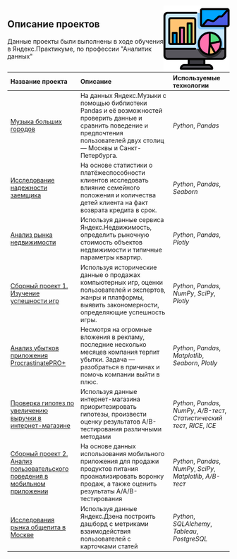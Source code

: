 <img src="analytics.png" width=150 align="right"/>

## Описание проектов

Данные проекты были выполнены в ходе обучения в Яндекс.Практикуме, по профессии "Аналитик данных"

| Название проекта | Описание | Используемые технологии | 
| :---------------------- | :---------------------- | :---------------------- |
|[Музыка больших городов](https://github.com/ValerieAgadzhanova/yandex_praktikum_projects/blob/330291baf42e004cd3889ef690e4b58fe8816d3e/Music%20of%20big%20cities/1.%20Music_of_big_cities.ipynb) | На данных Яндекс.Музыки c помощью библиотеки Pandas и её возможностей проверить данные и сравнить поведение и предпочтения пользователей двух столиц — Москвы и Санкт-Петербурга.| *Python*, *Pandas* |
|[Исследование надежности заемщика](https://github.com/ValerieAgadzhanova/yandex_praktikum_projects/blob/2b76a1877a026aef1e489ecc4f9719f310e70c2b/Reliability%20of%20borrowers/reliability_of_borrowers.ipynb) | На основе статистики о платёжеспособности клиентов исследовать влияние семейного положения и количества детей клиента на факт возврата кредита в срок.| *Python*, *Pandas*, *Seaborn* |
|[Анализ рынка недвижимости](https://github.com/ValerieAgadzhanova/yandex_praktikum_projects/blob/c72b2077be7fb0cd36035fae1fdb0b054af35015/Real%20estate%20market%20analysis/reliability_of_borrowers.ipynb) |Используя данные сервиса Яндекс.Недвижимость, определить рыночную стоимость объектов недвижимости и типичные параметры квартир.| *Python*, *Pandas*, *Plotly* |
|[Сборный проект 1. Изучение успешности игр](https://github.com/ValerieAgadzhanova/yandex_praktikum_projects/blob/4251e633c57c78b21b95174c3c8dddf644e0e0ab/Game%20success%20research/game_success_research.ipynb) | Используя исторические данные о продажах компьютерных игр, оценки пользователей и экспертов, жанры и платформы, выявить закономерности, определяющие успешность игры.| *Python*, *Pandas*, *NumPy*, *SciPy*, *Plotly* |
|[Анализ убытков приложения ProcrastinatePRO+](https://github.com/ValerieAgadzhanova/yandex_praktikum_projects/blob/3c65554d815da59ddb7844f7f8425996a0536604/%D0%90pp's%20loss%20analysis/app's_loss_analysis.ipynb) | Несмотря на огромные вложения в рекламу, последние несколько месяцев компания терпит убытки. Задача — разобраться в причинах и помочь компании выйти в плюс.| *Python*, *Pandas*, *Matplotlib*, *Seaborn*, *Plotly* |
|[Проверка гипотез по увеличению выручки в интернет-магазине](https://github.com/ValerieAgadzhanova/yandex_praktikum_projects/blob/5b35dd9d5635beb7d1844449112ba535b3b6156d/Making%20business%20decisions/making_business_decisions.ipynb) | Используя данные интернет-магазина приоритезировать гипотезы, произвести оценку результатов A/B-тестирования различными методами| *Python*, *Pandas*, *NumPy*, *A/B-тест*, *Статистический тест*, *RICE*, *ICE* |
|[Сборный проект 2. Анализ пользовательского поведения в мобильном приложении](https://github.com/ValerieAgadzhanova/yandex_praktikum_projects/blob/e52e4e300a90d8c804e9644d917eb450b79b1e7c/User%20behavior%20in%20a%20mobile%20app/user_behavior_in_mobile_app.ipynb) | На основе данных использования мобильного приложения для продажи продуктов питания проанализировать воронку продаж, а также оценить результаты A/A/B-тестирования | *Python*, *Pandas*, *NumPy*, *SciPy*, *Matplotlib*, *A/B-тест* |
|[Исследования рынка общепита в Москве](https://github.com/ValerieAgadzhanova/yandex_praktikum_projects/blob/93c31944435f4146788f6e93338bd0411fb638bc/Moscow%20public%20catering/moscow_public_catering.ipynb) | Используя данные Яндекс.Дзена построить дашборд с метриками взаимодействия пользователей с карточками статей| *Python*, *SQLAlchemy*, *Tableau*, *PostgreSQL*|
